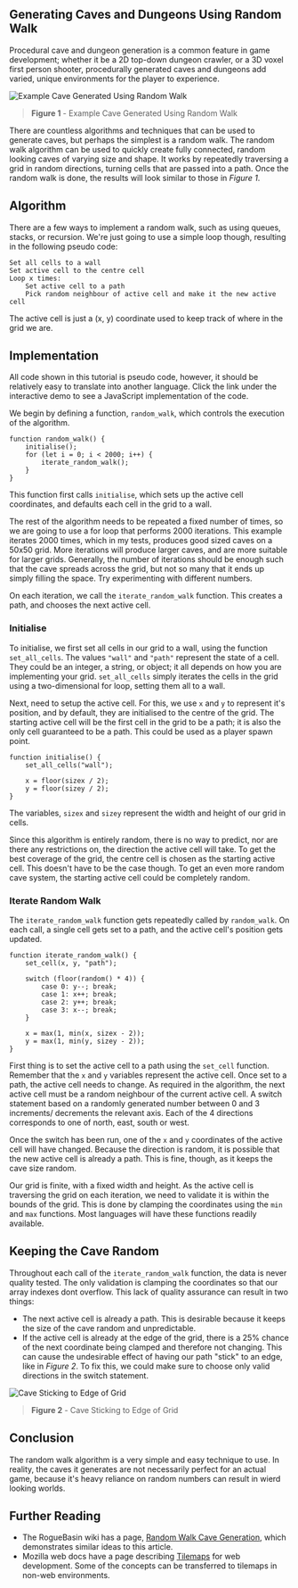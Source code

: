 ## Generating Caves and Dungeons Using Random Walk

Procedural cave and dungeon generation is a common feature in game development; whether it be a 2D top-down dungeon crawler, or a 3D voxel first person shooter, procedurally generated caves and dungeons add varied, unique environments for the player to experience.

![Example Cave Generated Using Random Walk](%CNTNT%/figure1.png)
> **Figure 1** - Example Cave Generated Using Random Walk

There are countless algorithms and techniques that can be used to generate caves, but perhaps the simplest is a random walk. The random walk algorithm can be used to quickly create fully connected, random looking caves of varying size and shape. It works by repeatedly traversing a grid in random directions, turning cells that are passed into a path. Once the random walk is done, the results will look similar to those in *Figure 1*.

## Algorithm

There are a few ways to implement a random walk, such as using queues, stacks, or recursion. We're just going to use a simple loop though, resulting in the following pseudo code:

    Set all cells to a wall
    Set active cell to the centre cell
    Loop x times:
        Set active cell to a path
        Pick random neighbour of active cell and make it the new active cell

The active cell is just a (x, y) coordinate used to keep track of where in the grid we are.

## Implementation

<div class="tip">All code shown in this tutorial is pseudo code, however, it should be relatively easy to translate into another language. Click the link under the interactive demo to see a JavaScript implementation of the code.</div>

We begin by defining a function, `random_walk`, which controls the execution of the algorithm.

    function random_walk() {
        initialise();
        for (let i = 0; i < 2000; i++) {
            iterate_random_walk();
        }
    }

This function first calls `initialise`, which sets up the active cell coordinates, and defaults each cell in the grid to a wall.

The rest of the algorithm needs to be repeated a fixed number of times, so we are going to use a for loop that performs 2000 iterations. This example iterates 2000 times, which in my tests, produces good sized caves on a 50x50 grid. More iterations will produce larger caves, and are more suitable for larger grids. Generally, the number of iterations should be enough such that the cave spreads across the grid, but not so many that it ends up simply filling the space. Try experimenting with different numbers.

On each iteration, we call the `iterate_random_walk` function. This creates a path, and chooses the next active cell.

### Initialise

To initialise, we first set all cells in our grid to a wall, using the function `set_all_cells`. The values `"wall"` and `"path"` represent the state of a cell. They could be an integer, a string, or object; it all depends on how you are implementing your grid. `set_all_cells` simply iterates the cells in the grid using a two-dimensional for loop, setting them all to a wall.

Next, need to setup the active cell. For this, we use `x` and `y` to represent it's position, and by default, they are initialised to the centre of the grid. The starting active cell will be the first cell in the grid to be a path; it is also the only cell guaranteed to be a path. This could be used as a player spawn point.

    function initialise() {
        set_all_cells("wall");

        x = floor(sizex / 2);
        y = floor(sizey / 2);
    }

The variables, `sizex` and `sizey` represent the width and height of our grid in cells.

Since this algorithm is entirely random, there is no way to predict, nor are there any restrictions on, the direction the active cell will take. To get the best coverage of the grid, the centre cell is chosen as the starting active cell. This doesn't have to be the case though. To get an even more random cave system, the starting active cell could be completely random.

### Iterate Random Walk

The `iterate_random_walk` function gets repeatedly called by `random_walk`. On each call, a single cell gets set to a path, and the active cell's position gets updated.

    function iterate_random_walk() {
        set_cell(x, y, "path");

        switch (floor(random() * 4)) {
            case 0: y--; break;
            case 1: x++; break;
            case 2: y++; break;
            case 3: x--; break;
        }

        x = max(1, min(x, sizex - 2));
        y = max(1, min(y, sizey - 2));
    }

First thing is to set the active cell to a path using the `set_cell` function. Remember that the `x` and `y` variables represent the active cell. Once set to a path, the active cell needs to change. As required in the algorithm, the next active cell must be a random neighbour of the current active cell. A switch statement based on a randomly generated number between 0 and 3 increments/ decrements the relevant axis. Each of the 4 directions corresponds to one of north, east, south or west.

Once the switch has been run, one of the `x` and `y` coordinates of the active cell will have changed. Because the direction is random, it is possible that the new active cell is already a path. This is fine, though, as it keeps the cave size random.

Our grid is finite, with a fixed width and height. As the active cell is traversing the grid on each iteration, we need to validate it is within the bounds of the grid. This is done by clamping the coordinates using the `min` and `max` functions. Most languages will have these functions readily available.

## Keeping the Cave Random

Throughout each call of the `iterate_random_walk` function, the data is never quality tested. The only validation is clamping the coordinates so that our array indexes dont overflow. This lack of quality assurance can result in two things:

* The next active cell is already a path. This is desirable because it keeps the size of the cave random and unpredictable.
* If the active cell is already at the edge of the grid, there is a 25% chance of the next coordinate being clamped and therefore not changing. This can cause the undesirable effect of having our path "stick" to an edge, like in *Figure 2*. To fix this, we could make sure to choose only valid directions in the switch statement.

![Cave Sticking to Edge of Grid](%CNTNT%/figure2.png)
> **Figure 2** - Cave Sticking to Edge of Grid

## Conclusion

The random walk algorithm is a very simple and easy technique to use. In reality, the caves it generates are not necessarily perfect for an actual game, because it's heavy reliance on random numbers can result in wierd looking worlds.

## Further Reading

* The RogueBasin wiki has a page, [Random Walk Cave Generation](http://www.roguebasin.com/index.php?title=Random_Walk_Cave_Generation), which demonstrates similar ideas to this article.
* Mozilla web docs have a page describing [Tilemaps](https://developer.mozilla.org/en-US/docs/Games/Techniques/Tilemaps) for web development. Some of the concepts can be transferred to tilemaps in non-web environments.